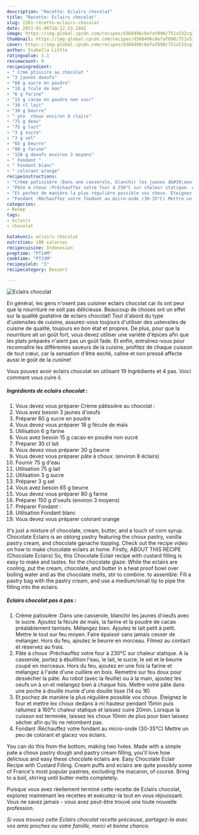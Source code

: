 ```yaml
---
description: "Recette: Eclairs chocolat"
title: "Recette: Eclairs chocolat"
slug: 2201-recette-eclairs-chocolat
date: 2021-01-06T18:12:53.194Z
image: https://img-global.cpcdn.com/recipes/d368496c6efaf090/751x532cq70/eclairs-chocolat-photo-principale-de-la-recette.jpg
thumbnail: https://img-global.cpcdn.com/recipes/d368496c6efaf090/751x532cq70/eclairs-chocolat-photo-principale-de-la-recette.jpg
cover: https://img-global.cpcdn.com/recipes/d368496c6efaf090/751x532cq70/eclairs-chocolat-photo-principale-de-la-recette.jpg
author: Isabella Little
ratingvalue: 3.1
reviewcount: 9
recipeingredient:
- " Crme ptissire au chocolat "
- "3 jaunes doeufs"
- "60 g sucre en poudre"
- "18 g fcule de mas"
- "6 g farine"
- "15 g cacao en poudre non sucr"
- "30 cl lait"
- "30 g beurre"
- " pte  choux environ 8 clairs"
- "75 g deau"
- "75 g lait"
- "3 g sucre"
- "3 g sel"
- "65 g beurre"
- "80 g farine"
- "150 g doeufs environ 3 moyens"
- " Fondant "
- " Fondant blanc"
- " colorant orange"
recipeinstructions:
- "Crème patissière :Dans une casserole, blanchir les jaunes d&#39;oeufs avec le sucre. Ajoutez la fécule de maïs, la farine et la poudre de cacao préalablement tamisés. Mélangez bien. Ajoutez le lait petit à petit. Mettre le tout sur feu moyen. Faire épaissir sans jamais cesser de mélanger. Hors du feu, ajoutez le beurre en morceau. Filmez au contact et réservez au frais."
- "Pâte à choux :Préchauffez votre four à 230°C sur chaleur statique. A la casserole, portez à ébullition l&#39;eau, le lait, le sucre, le sel et le beurre coupé en morceaux. Hors du feu, ajoutez en une fois la farine et mélangez à l&#39;aide d&#39;une cuillère en bois. Remettre sur feu doux pour dessécher la pâte. Au robot (avec la feuille) ou à la main, ajoutez les oeufs un à un et mélangez bien à chaque fois. Mettre votre pâte dans une poche à douille munie d&#39;une douille lisse (14 ou 16)"
- "Et pochez de manière la plus régulière possible vos choux. Éteignez le four et mettre lex choux dedans à mi hauteur pendant 15min puis rallumez à 160°c chaleur statique et laissez cuire 20min. Lorsque la cuisson est terminée, laissez les choux 10min de plus pour bien laissez sécher afin qu&#39;ils ne retombent pas."
- "Fondant :Réchauffez votre fondant au micro-onde (30-35°C) Mettre un peu de colorant et glacez vos éclairs."
categories:
- Resep
tags:
- eclairs
- chocolat

katakunci: eclairs chocolat 
nutrition: 100 calories
recipecuisine: Indonesian
preptime: "PT14M"
cooktime: "PT33M"
recipeyield: "3"
recipecategory: Dessert

---
```



![Eclairs chocolat](https://img-global.cpcdn.com/recipes/d368496c6efaf090/751x532cq70/eclairs-chocolat-photo-principale-de-la-recette.jpg)

En général, les gens n'osent pas cuisiner eclairs chocolat car ils ont peur que la nourriture ne soit pas délicieuse. Beaucoup de choses ont un effet sur la qualité gustative de eclairs chocolat! Tout d'abord du type d'ustensiles de cuisine, assurez-vous toujours d'utiliser des ustensiles de cuisine de qualité, toujours en bon état et propres. De plus, pour que la nourriture ait un goût fort, vous devez utiliser une variété d'épices afin que les plats préparés n'aient pas un goût fade. Et enfin, entraînez-vous pour reconnaître les différentes saveurs de la cuisine, profitez de chaque cuisson de tout cœur, car la sensation d'être excité, calme et non pressé affecte aussi le goût de la cuisine!

<!--inarticleads1-->

Vous pouvez avoir eclairs chocolat en utilisant 19 Ingrédients et 4 pas. Voici comment vous cuire il.

##### Ingrédients de eclairs chocolat :

1. Vous devez vous préparer  Crème pâtissière au chocolat :
1. Vous avez besoin 3 jaunes d&#39;oeufs
1. Préparer 60 g sucre en poudre
1. Vous devez vous préparer 18 g fécule de maïs
1. Utilisation 6 g farine
1. Vous avez besoin 15 g cacao en poudre non sucré
1. Préparer 30 cl lait
1. Vous devez vous préparer 30 g beurre
1. Vous devez vous préparer  pâte à choux: (environ 8 éclairs)
1. Fournir 75 g d&#39;eau
1. Utilisation 75 g lait
1. Utilisation 3 g sucre
1. Préparer 3 g sel
1. Vous avez besoin 65 g beurre
1. Vous devez vous préparer 80 g farine
1. Préparer 150 g d&#39;oeufs (environ 3 moyens)
1. Préparer  Fondant :
1. Utilisation  Fondant blanc
1. Vous devez vous préparer  colorant orange


It&#39;s just a mixture of chocolate, cream, butter, and a touch of corn syrup. Chocolate Eclairs is an oblong pastry featuring the choux pastry, vanilla pastry cream, and chocolate ganache topping. Check out the recipe video on how to make chocolate eclairs at home. Firstly, ABOUT THIS RECIPE (Chocolate Eclairs) So, this Chocolate Eclair recipe with custard filling is easy to make and tastes. for the chocolate glaze: While the eclairs are cooling, put the cream, chocolate, and butter in a heat proof bowl over boiling water and as the chocolate melts, stir to combine. to assemble: Fill a pastry bag with the pastry cream, and use a medium/small tip to pipe the filling into the eclairs. 

<!--inarticleads2-->

##### Eclairs chocolat pas à pas :

1. Crème patissière :Dans une casserole, blanchir les jaunes d&#39;oeufs avec le sucre. Ajoutez la fécule de maïs, la farine et la poudre de cacao préalablement tamisés. Mélangez bien. Ajoutez le lait petit à petit. Mettre le tout sur feu moyen. Faire épaissir sans jamais cesser de mélanger. Hors du feu, ajoutez le beurre en morceau. Filmez au contact et réservez au frais.
1. Pâte à choux :Préchauffez votre four à 230°C sur chaleur statique. A la casserole, portez à ébullition l&#39;eau, le lait, le sucre, le sel et le beurre coupé en morceaux. Hors du feu, ajoutez en une fois la farine et mélangez à l&#39;aide d&#39;une cuillère en bois. Remettre sur feu doux pour dessécher la pâte. Au robot (avec la feuille) ou à la main, ajoutez les oeufs un à un et mélangez bien à chaque fois. Mettre votre pâte dans une poche à douille munie d&#39;une douille lisse (14 ou 16)
1. Et pochez de manière la plus régulière possible vos choux. Éteignez le four et mettre lex choux dedans à mi hauteur pendant 15min puis rallumez à 160°c chaleur statique et laissez cuire 20min. Lorsque la cuisson est terminée, laissez les choux 10min de plus pour bien laissez sécher afin qu&#39;ils ne retombent pas.
1. Fondant :Réchauffez votre fondant au micro-onde (30-35°C) Mettre un peu de colorant et glacez vos éclairs.


You can do this from the bottom, making two holes. Made with a simple pate a choux pastry dough and pastry cream filling, you&#39;ll love how delicious and easy these chocolate eclairs are. Easy Chocolate Eclair Recipe with Custard Filling. Cream puffs and eclairs are quite possibly some of France&#39;s most popular pastries, excluding the macaron, of course. Bring to a boil, stirring until butter melts completely. 

<!--inarticleads1-->

<p>
Puisque vous avez réellement terminé cette recette de Eclairs chocolat, explorez maintenant les recettes et exécutez-la tout en vous réjouissant. Vous ne savez jamais - vous avez peut-être trouvé une toute nouvelle profession.
</p>

<p>
<i>Si vous trouvez cette Eclairs chocolat recette précieuse, partagez-la avec vos amis proches ou votre famille, merci et bonne chance.</i>
</p>

